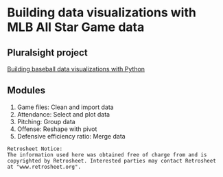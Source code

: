 # Building data visualizations with MLB All Star Game data

## Pluralsight project
[Building baseball data visualizations with Python](https://app.pluralsight.com/projects/building-baseball-data-visualizations-with-python)

## Modules 
1. Game files: Clean and import data
2. Attendance: Select and plot data
3. Pitching: Group data
4. Offense: Reshape with pivot
5. Defensive efficiency ratio: Merge data


```
Retrosheet Notice:
The information used here was obtained free of charge from and is copyrighted by Retrosheet. Interested parties may contact Retrosheet at "www.retrosheet.org".
```

